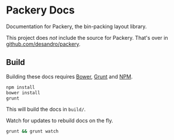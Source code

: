 # Packery Docs

Documentation for Packery, the bin-packing layout library.

This project does _not_ include the source for Packery. That's over in [github.com/desandro/packery](https://github.com/desandro/packery).

## Build

Building these docs requires [Bower](http://twitter.github.com/bower), [Grunt](http://gruntjs.com) and [NPM](http://npmjs.org).

``` bash
npm install
bower install
grunt
```

This will build the docs in `build/`.

Watch for updates to rebuild docs on the fly.

``` bash
grunt && grunt watch
```
